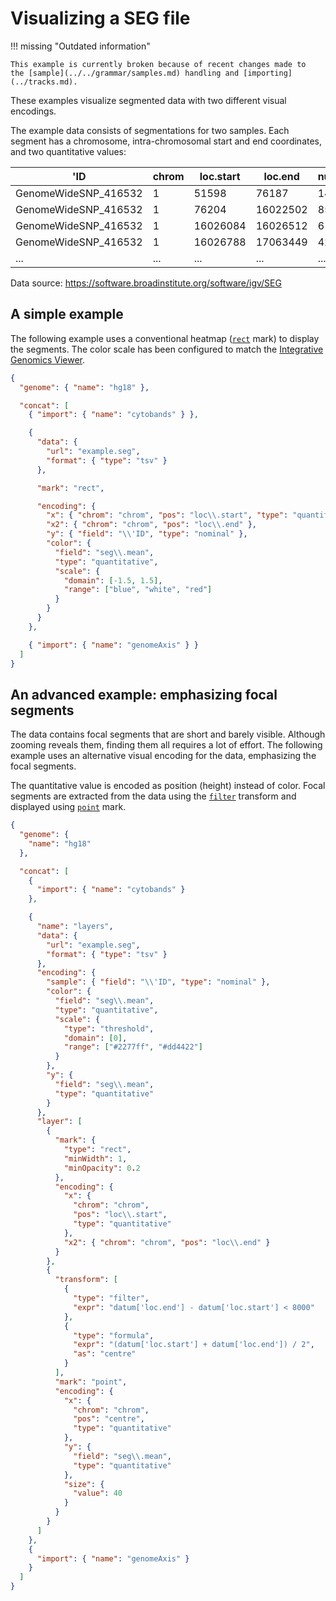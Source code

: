 # Visualizing a SEG file

!!! missing "Outdated information"

    This example is currently broken because of recent changes made to
    the [sample](../../grammar/samples.md) handling and [importing](../tracks.md).

These examples visualize segmented data with two different visual encodings.

The example data consists of segmentations for two samples. Each segment has a
chromosome, intra-chromosomal start and end coordinates, and two quantitative
values:

| 'ID                  | chrom | loc.start | loc.end  | num.mark | seg.mean |
| -------------------- | ----- | --------- | -------- | -------- | -------- |
| GenomeWideSNP_416532 | 1     | 51598     | 76187    | 14       | -0.7116  |
| GenomeWideSNP_416532 | 1     | 76204     | 16022502 | 8510     | -0.029   |
| GenomeWideSNP_416532 | 1     | 16026084  | 16026512 | 6        | -2.0424  |
| GenomeWideSNP_416532 | 1     | 16026788  | 17063449 | 424      | -0.1024  |
| ...                  | ...   | ...       | ...      | ...      | ...      |

Data source: https://software.broadinstitute.org/software/igv/SEG

## A simple example

The following example uses a conventional heatmap
([`rect`](../../grammar/rect.md) mark) to display the segments. The color
scale has been configured to match the [Integrative Genomics
Viewer](http://software.broadinstitute.org/software/igv/home).

```json
{
  "genome": { "name": "hg18" },

  "concat": [
    { "import": { "name": "cytobands" } },

    {
      "data": {
        "url": "example.seg",
        "format": { "type": "tsv" }
      },

      "mark": "rect",

      "encoding": {
        "x": { "chrom": "chrom", "pos": "loc\\.start", "type": "quantitative" },
        "x2": { "chrom": "chrom", "pos": "loc\\.end" },
        "y": { "field": "\\'ID", "type": "nominal" },
        "color": {
          "field": "seg\\.mean",
          "type": "quantitative",
          "scale": {
            "domain": [-1.5, 1.5],
            "range": ["blue", "white", "red"]
          }
        }
      }
    },

    { "import": { "name": "genomeAxis" } }
  ]
}
```

## An advanced example: emphasizing focal segments

The data contains focal segments that are short and barely visible. Although
zooming reveals them, finding them all requires a lot of effort. The
following example uses an alternative visual encoding for the data,
emphasizing the focal segments.

The quantitative value is encoded as position (height) instead of color.
Focal segments are extracted from the data using the
[`filter`](../../grammar/transform/filter.md) transform and displayed using
[`point`](../../grammar/mark/point.md) mark.

```json
{
  "genome": {
    "name": "hg18"
  },

  "concat": [
    {
      "import": { "name": "cytobands" }
    },

    {
      "name": "layers",
      "data": {
        "url": "example.seg",
        "format": { "type": "tsv" }
      },
      "encoding": {
        "sample": { "field": "\\'ID", "type": "nominal" },
        "color": {
          "field": "seg\\.mean",
          "type": "quantitative",
          "scale": {
            "type": "threshold",
            "domain": [0],
            "range": ["#2277ff", "#dd4422"]
          }
        },
        "y": {
          "field": "seg\\.mean",
          "type": "quantitative"
        }
      },
      "layer": [
        {
          "mark": {
            "type": "rect",
            "minWidth": 1,
            "minOpacity": 0.2
          },
          "encoding": {
            "x": {
              "chrom": "chrom",
              "pos": "loc\\.start",
              "type": "quantitative"
            },
            "x2": { "chrom": "chrom", "pos": "loc\\.end" }
          }
        },
        {
          "transform": [
            {
              "type": "filter",
              "expr": "datum['loc.end'] - datum['loc.start'] < 8000"
            },
            {
              "type": "formula",
              "expr": "(datum['loc.start'] + datum['loc.end']) / 2",
              "as": "centre"
            }
          ],
          "mark": "point",
          "encoding": {
            "x": {
              "chrom": "chrom",
              "pos": "centre",
              "type": "quantitative"
            },
            "y": {
              "field": "seg\\.mean",
              "type": "quantitative"
            },
            "size": {
              "value": 40
            }
          }
        }
      ]
    },
    {
      "import": { "name": "genomeAxis" }
    }
  ]
}
```

